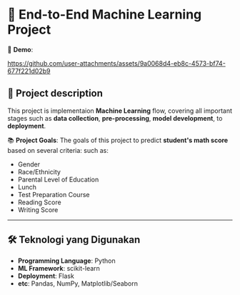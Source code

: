 # 🎯 **End-to-End Machine Learning Project**  

🚀 **Demo**:

https://github.com/user-attachments/assets/9a0068d4-eb8c-4573-bf74-677f221d02b9

## 📌 **Project description**
This project is implementaion **Machine Learning** flow, covering all important stages such as **data collection**, **pre-processing**, **model development**, to **deployment**.

📚 **Project Goals**: 
The goals of this project to predict **student's math score** based on several criteria: such as:
- Gender  
- Race/Ethnicity 
- Parental Level of Education
- Lunch
- Test Preparation Course
- Reading Score
- Writing Score 

---

## 🛠️ **Teknologi yang Digunakan**
- **Programming Language**: Python
- **ML Framework**: scikit-learn
- **Deployment**: Flask
- **etc**: Pandas, NumPy, Matplotlib/Seaborn
